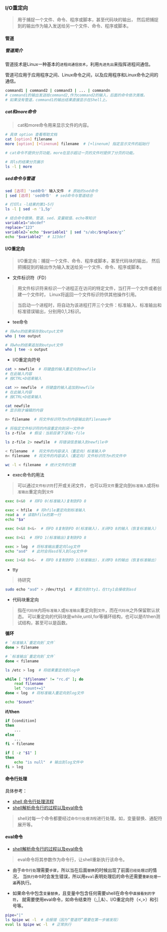 
### I/O重定向

> 用于捕捉一个文件、命令、程序或脚本，甚至代码块的输出，
然后把捕捉到的输出作为输入发送给另一个文件、命令、程序或脚本。

#### 管道

##### 管道简介

管道技术是Linux一种基本的`进程间通信技术`，利用`先进先出`来指挥进程间通信。

管道可应用于应用程序之间、Linux命令之间，以及应用程序和Linux命令之间的通信。

```bash
command1 | command2 | command3 | ... | commandn
# command1的输出发送给command2,作为command2的输入，后面的命令依次类推。
# 如果没有管道，command1的输出结果直接显示在Shell上。
```

##### cat和more命令

> cat和more命令用来显示文件的内容。

```bash
# 具体 option 查看帮助文档
cat [option] filename
more [option] [+linenum] filename  # [+linenum] 指定显示文件的起始行

# cat命令不提供分页功能，more在显示超过一页的文件时提供了分页的功能。
```

```bash
# 将ls的结果分页展示
ls -l | more
```


##### sed命令与管道

```bash
sed [选项] 'sed命令' 输入文件  # 原始的sed命令
| sed [选项] 'sed命令'  # sed命令与管道结合
```

```bash
# 打印ls -l结果的第1~5行
ls -l | sed -n '1,5p'
```

```bash
# 结合命令替换、管道、sed、变量赋值、echo等知识
variable1="abcdef"
replace="123"
variable2=`echo "$variable1" | sed "s/abc/$replace/g"`
echo "$variable2"  # 123def
```


#### I/O重定向

> I/O重定向：捕捉一个文件、命令、程序或脚本，甚至代码块的输出，
然后把捕捉到的输出作为输入发送给另一个文件、命令、程序或脚本。

* 文件标识符（FD）

> 用文件标识符来标识一个进程正在访问的特定文件，当打开一个文件或者创建一个文件时，
Linux将返回一个文件标识符供其他操作引用。

> 当启动一个进程时，将自动为该进程打开三个文件：标准输入、标准输出和标准错误输出，分别用0,1,2标识。

* tee命令
```bash
# 将who的结果保存到output文件
who | tee output

# 将who的结果追加到output文件
who | tee -a output
```

* I/O重定向符号

```bash
cat > newfile  # 将键盘的输入重定向到newfile
# 在此输入内容
# 按CTRL+D结束输入

cat >> newfile  # 将键盘的输入追加到newfile
# 在此输入内容
# 按CTRL+D结束输入

cat newfile
# 显示刚才编辑的内容
```

```bash
n> filename  # 将文件标识符为n的内容输出到filename中

# 将指定文件标识符的内容重定向到另一文件中
ls z-file  # 假设：当前目录下没有z-file

ls z-file 2> newfile  # 将错误信息输入到newfile中
```

```bash
< filename  #  将文件的内容读入（重定向）标准输入中
n< filename  # 将文件的内容读入（重定向）文件标识符为n的文件中

wc -l < filename  # 统计文件的行数
```

* exec命令的用法

> 可以通过`文件标识符`打开或关闭文件，
也可以将`文件`重定向到`标准输入`或将`标准输出`重定向到`文件`

```bash
exec 8<&0  # 将FD 0(标准输入)复制到FD 8

exec < hfile  # 将hfile重定向到标准输入
read a  # 读取hfile的第一行
echo "$a"

exec 0<&8 8<&-  # 将FD 8复制到FD 0(标准输入)，关闭FD 8的输入（恢复标准输入）
```

```bash
exec 8>&1  # 将FD 1(标准输出)复制到FD 8

exec > log  # 将标准输出重定向log文件
echo "asd"  # 此时会将asd写入到log文件中

exec 1>&8 8>&-  # 将FD 8复制到FD 1(标准输出)，关闭FD 8的输出（恢复标准输出）
```

* tty

> 待研究

```bash
sudo echo "asd" > /dev/tty1  # 重定向到tty1，在tty1会接收到asd
```

* 代码块重定向

> 指在`代码块`内将`标准输入`或`标准输出`重定向到`文件`，而在`代码块`之外保留默认状态。
可以重定向的代码块是while,until,for等循环结构，也可以是if/then测试结构，甚至可以是函数。

**循环**

```bash
# `标准输入`重定向到`文件`
done > filename

# `标准输出`重定向到`文件`
done < filename
```

```bash
ls /etc > log  # 将结果重定向到log中

while [ "$filename" != "rc.d" ]; do
    read filename
    let "count+=1"
done < log  # 将标准输入重定向到log文件

echo "$count"
```

**if/then**

```bash
if [condition]
then
    ...
else
    ...
fi < filename
```

```bash
if [ -z "$1" ]
then
    echo "is null"  # 输出到log文件中
fi > log
```


#### 命令行处理

具体参考：
* [shell 命令行处理流程](http://blog.51cto.com/evillinux/1192072)
* [shell解析命令行的过程以及eval命令](https://www.cnblogs.com/f-ck-need-u/p/7426371.html)

> shell对每一个命令都要经过`命令行处理流程`进行处理。如，变量替换、通配符展开等。


#### eval命令

* [shell解析命令行的过程以及eval命令](https://www.cnblogs.com/f-ck-need-u/p/7426371.html)

> eval命令将其参数作为命令行，让shell重新执行该命令。

* 由于`命令行处`理需要`步骤`，所以当在后面`替换`的时候出现了前面`已经处理过`的情况，
当`执行命令`时会发生错误，所以用`eval`表明处理后的命令还需要`重新处理一遍`再执行。

* 如果命令中包含`变量替换`，且变量中包含任何需要shell在命令中`直接看到的字符`，
就需要使用eval命令，如命令结束符（;,|,&）、I/O重定向符（<,>）和引号等。

```bash
pipe="|"
ls $pipe wc -l  # 会报错（因为“管道符”需要在第一步被发现）
eval ls $pipe wc -l  # 正常执行
```
